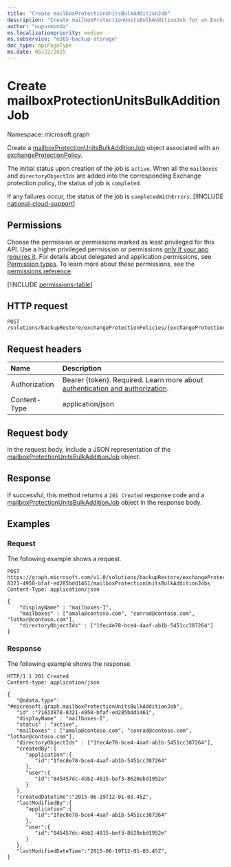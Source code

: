```yaml
---
title: "Create mailboxProtectionUnitsBulkAdditionJob"
description: "Create mailboxProtectionUnitsBulkAdditionJob for an Exchange protection policy."
author: "nupurmunda"
ms.localizationpriority: medium
ms.subservice: "m365-backup-storage"
doc_type: apiPageType
ms.date: 05/22/2025
---
```


# Create mailboxProtectionUnitsBulkAdditionJob

Namespace: microsoft.graph

Create a [mailboxProtectionUnitsBulkAdditionJob](../resources/mailboxprotectionunitsbulkadditionjob.md) object associated with an [exchangeProtectionPolicy](../resources/exchangeprotectionpolicy.md).

The initial status upon creation of the job is `active`. When all the `mailboxes` and `directoryObjectIds` are added into the corresponding Exchange protection policy, the status of job is `completed`.

If any failures occur, the status of the job is `completedWithErrors`.
[!INCLUDE [national-cloud-support](../../includes/global-only.md)]

## Permissions

Choose the permission or permissions marked as least privileged for this API. Use a higher privileged permission or permissions [only if your app requires it](/graph/permissions-overview#best-practices-for-using-microsoft-graph-permissions). For details about delegated and application permissions, see [Permission types](/graph/permissions-overview#permission-types). To learn more about these permissions, see the [permissions reference](/graph/permissions-reference).

<!-- { "blockType": "permissions", "name": "mailboxprotectionunitsbulkadditionjobs_post" } -->
[!INCLUDE [permissions-table](../includes/permissions/mailboxprotectionunitsbulkadditionjobs-post-permissions.md)]

## HTTP request

<!-- {
  "blockType": "ignored"
}
-->
``` http
POST   /solutions/backupRestore/exchangeProtectionPolicies/{exchangeProtectionPolicyId}/mailboxProtectionUnitsBulkAdditionJobs
```

## Request headers

|Name|Description|
|:---|:---|
|Authorization|Bearer {token}. Required. Learn more about [authentication and authorization](/graph/auth/auth-concepts).|
|Content-Type|application/json|

## Request body

In the request body, include a JSON representation of the [mailboxProtectionUnitsBulkAdditionJob](../resources/mailboxprotectionunitsbulkadditionjob.md) object.

## Response

If successful, this method returns a `201 Created` response code and a [mailboxProtectionUnitsBulkAdditionJob](../resources/mailboxprotectionunitsbulkadditionjob.md) object in the response body.

## Examples

### Request

The following example shows a request.

<!-- {
  "blockType": "request",
  "name": "mailboxprotectionunitsbulkadditionjobs_post"
}
-->

```http
POST https://graph.microsoft.com/v1.0/solutions/backupRestore/exchangeProtectionPolicies/71633878-8321-4950-bfaf-ed285bdd1461/mailboxProtectionUnitsBulkAdditionJobs 
Content-Type: application/json

{
    "displayName" : "mailboxes-I",
    "mailboxes" : ["amala@contoso.com", "conrad@contoso.com", "lothar@contoso.com"],
    "directoryObjectIds" : ["1fec4e78-bce4-4aaf-ab1b-5451cc387264"]
}
```

### Response

The following example shows the response.
<!-- {
  "blockType": "response",
  "truncated": true,
  "@odata.type": "microsoft.graph.mailboxProtectionUnitsBulkAdditionJob"
}
-->
``` http
HTTP/1.1 201 Created
Content-type: application/json

{
   "@odata.type": "#microsoft.graph.mailboxProtectionUnitsBulkAdditionJob",
   "id" :"71633878-8321-4950-bfaf-ed285bdd1461",
   "displayName" : "mailboxes-I",
   "status" : "active",
   "mailboxes" : ["amala@contoso.com", "conrad@contoso.com", "lothar@contoso.com"],
   "directoryObjectIds" : ["1fec4e78-bce4-4aaf-ab1b-5451cc387264"],
   "createdBy":{
      "application":{
         "id":"1fec8e78-bce4-4aaf-ab1b-5451cc387264"
      },
      "user":{
         "id":"845457dc-4bb2-4815-bef3-8628ebd1952e"
      }
   },
   "createdDateTime":"2015-06-19T12-01-03.45Z",
   "lastModifiedBy":{
      "application":{
         "id":"1fec8e78-bce4-4aaf-ab1b-5451cc387264"
      },
      "user":{
         "id":"845457dc-4bb2-4815-bef3-8628ebd1952e"
      }
   },
   "lastModifiedDateTime":"2015-06-19T12-01-03.45Z",
}
```
